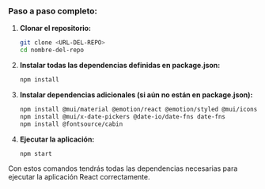 
### Paso a paso completo:

1. **Clonar el repositorio:**
   ```bash
   git clone <URL-DEL-REPO>
   cd nombre-del-repo
   ```

2. **Instalar todas las dependencias definidas en package.json:**
   ```bash
   npm install
   ```

3. **Instalar dependencias adicionales (si aún no están en package.json):**
   ```bash
   npm install @mui/material @emotion/react @emotion/styled @mui/icons-material
   npm install @mui/x-date-pickers @date-io/date-fns date-fns
   npm install @fontsource/cabin
   ```

4. **Ejecutar la aplicación:**
   ```bash
   npm start
   ```

Con estos comandos tendrás todas las dependencias necesarias para ejecutar la aplicación React correctamente.
